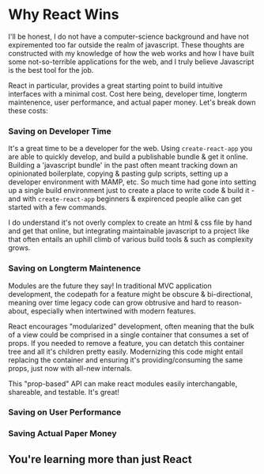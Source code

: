 # Why React Wins
I'll be honest, I do not have a computer-science background and have not expiremented too far outside the realm of javascript. These thoughts are constructed with my knowledge of how the web works and how I have built some not-so-terrible applications for the web, and I truly believe Javascript is the best tool for the job.

React in particular, provides a great starting point to build intuitive interfaces with a minimal cost. Cost here being, developer time, longterm maintenence, user performance, and actual paper money. Let's break down these costs:

### Saving on Developer Time
It's a great time to be a developer for the web. Using `create-react-app` you are able to quickly develop, and build a publishable bundle & get it online. Building a 'javascript bundle' in the past often meant tracking down an opinionated boilerplate, copying & pasting gulp scripts, setting up a developer environment with MAMP, etc. So much time had gone into setting up a single build environment just to create a place to write code & build it - and with `create-react-app` beginners & expirenced people alike can get started with a few commands.

I do understand it's not overly complex to create an html & css file by hand and get that online, but integrating maintainable javascript to a project like that often entails an uphill climb of various build tools & such as complexity grows.

### Saving on Longterm Maintenence
Modules are the future they say! In traditional MVC application development, the codepath for a feature might be obscure & bi-directional, meaning over time legacy code can grow obtrusive and hard to reason-about, especially when intertwined with modern features.

React encourages "modularized" development, often meaning that the bulk of a view could be comprised in a single container that consumes a set of props. If you needed to remove a feature, you can detatch this container tree and all it's children pretty easily. Modernizing this code might entail replacing the container and ensuring it's providing/consuming the same props, just now with all-new internals.

This "prop-based" API can make react modules easily interchangable, shareable, and testable. It's great!

### Saving on User Performance

### Saving Actual Paper Money

## You're learning more than just React
